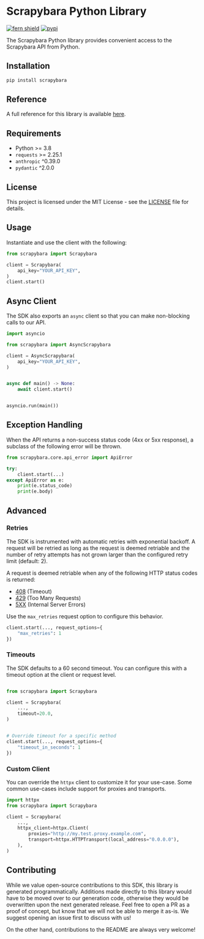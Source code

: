 # Scrapybara Python Library

[![fern shield](https://img.shields.io/badge/%F0%9F%8C%BF-Built%20with%20Fern-brightgreen)](https://buildwithfern.com?utm_source=github&utm_medium=github&utm_campaign=readme&utm_source=https%3A%2F%2Fgithub.com%2Fscrapybara%2Fscrapybara-python)
[![pypi](https://img.shields.io/pypi/v/scrapybara)](https://pypi.python.org/pypi/scrapybara)

The Scrapybara Python library provides convenient access to the Scrapybara API from Python.

## Installation

```sh
pip install scrapybara
```

## Reference

A full reference for this library is available [here](./reference.md).

## Requirements

- Python >= 3.8
- `requests` >= 2.25.1
- `anthropic` ^0.39.0
- `pydantic` ^2.0.0

## License

This project is licensed under the MIT License - see the [LICENSE](LICENSE) file for details.

## Usage

Instantiate and use the client with the following:

```python
from scrapybara import Scrapybara

client = Scrapybara(
    api_key="YOUR_API_KEY",
)
client.start()
```

## Async Client

The SDK also exports an `async` client so that you can make non-blocking calls to our API.

```python
import asyncio

from scrapybara import AsyncScrapybara

client = AsyncScrapybara(
    api_key="YOUR_API_KEY",
)


async def main() -> None:
    await client.start()


asyncio.run(main())
```

## Exception Handling

When the API returns a non-success status code (4xx or 5xx response), a subclass of the following error
will be thrown.

```python
from scrapybara.core.api_error import ApiError

try:
    client.start(...)
except ApiError as e:
    print(e.status_code)
    print(e.body)
```

## Advanced

### Retries

The SDK is instrumented with automatic retries with exponential backoff. A request will be retried as long
as the request is deemed retriable and the number of retry attempts has not grown larger than the configured
retry limit (default: 2).

A request is deemed retriable when any of the following HTTP status codes is returned:

- [408](https://developer.mozilla.org/en-US/docs/Web/HTTP/Status/408) (Timeout)
- [429](https://developer.mozilla.org/en-US/docs/Web/HTTP/Status/429) (Too Many Requests)
- [5XX](https://developer.mozilla.org/en-US/docs/Web/HTTP/Status/500) (Internal Server Errors)

Use the `max_retries` request option to configure this behavior.

```python
client.start(..., request_options={
    "max_retries": 1
})
```

### Timeouts

The SDK defaults to a 60 second timeout. You can configure this with a timeout option at the client or request level.

```python

from scrapybara import Scrapybara

client = Scrapybara(
    ...,
    timeout=20.0,
)


# Override timeout for a specific method
client.start(..., request_options={
    "timeout_in_seconds": 1
})
```

### Custom Client

You can override the `httpx` client to customize it for your use-case. Some common use-cases include support for proxies
and transports.
```python
import httpx
from scrapybara import Scrapybara

client = Scrapybara(
    ...,
    httpx_client=httpx.Client(
        proxies="http://my.test.proxy.example.com",
        transport=httpx.HTTPTransport(local_address="0.0.0.0"),
    ),
)
```

## Contributing

While we value open-source contributions to this SDK, this library is generated programmatically.
Additions made directly to this library would have to be moved over to our generation code,
otherwise they would be overwritten upon the next generated release. Feel free to open a PR as
a proof of concept, but know that we will not be able to merge it as-is. We suggest opening
an issue first to discuss with us!

On the other hand, contributions to the README are always very welcome!
